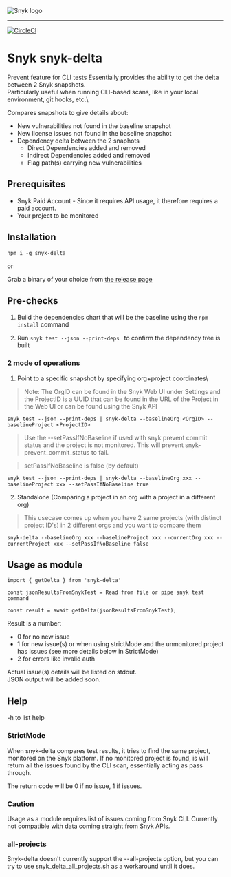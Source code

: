 ![Snyk logo](https://snyk.io/style/asset/logo/snyk-print.svg)

***

<!-- [![Known Vulnerabilities](https://snyk.io/test/github/snyk/snyk-delta/badge.svg)](https://snyk.io/test/github/snyk/snyk-delta) -->
[![CircleCI](https://circleci.com/gh/snyk-tech-services/snyk-delta.svg?style=svg&circle-token=bfb34e49aa301cfa4ef4272541360a475ff95ad4)](https://circleci.com/gh/snyk-tech-services/snyk-delta)

# Snyk snyk-delta
Prevent feature for CLI tests
Essentially provides the ability to get the delta between 2 Snyk snapshots.\
Particularly useful when running CLI-based scans, like in your local environment, git hooks, etc.\

Compares snapshots to give details about:
- New vulnerabilities not found in the baseline snapshot
- New license issues not found in the baseline snapshot
- Dependency delta between the 2 snaphots
    - Direct Dependencies added and removed
    - Indirect Dependencies added and removed
    - Flag path(s) carrying new vulnerabilities

## Prerequisites
- Snyk Paid Account - Since it requires API usage, it therefore requires a paid account.
- Your project to be monitored

## Installation
`npm i -g snyk-delta`

or

 Grab a binary of your choice from [the release page](https://github.com/snyk-tech-services/snyk-delta/releases)

## Pre-checks

1. Build the dependencies chart that will be the baseline using the ```npm install``` command

2. Run ```snyk test --json --print-deps ``` to confirm the dependency tree is built

### 2 mode of operations

1. Point to a specific snapshot by specifying org+project coordinates\
> Note: The OrgID can be found in the Snyk Web UI under Settings and the ProjectID is a UUID that can be found in the URL of the Project in the Web UI or can be found using the Snyk API
   
```snyk test --json --print-deps | snyk-delta --baselineOrg <OrgID> --baselineProject <ProjectID>```

>Use the --setPassIfNoBaseline if used with snyk prevent commit status and the project is not monitored. This will prevent snyk-prevent_commit_status to fail.

> setPassIfNoBaseline is false (by default)

```snyk test --json --print-deps | snyk-delta --baselineOrg xxx --baselineProject xxx --setPassIfNoBaseline true```

2. Standalone (Comparing a project in an org with a project in a different org)
> This usecase comes up when you have 2 same projects (with distinct project ID's) in 2 different orgs and you want to compare them 

```snyk-delta --baselineOrg xxx --baselineProject xxx --currentOrg xxx --currentProject xxx --setPassIfNoBaseline false```

## Usage as module

```
import { getDelta } from 'snyk-delta'

const jsonResultsFromSnykTest = Read from file or pipe snyk test command

const result = await getDelta(jsonResultsFromSnykTest);
```
Result is a number:
- 0 for no new issue
- 1 for new issue(s) or when using strictMode and the unmonitored project has issues (see more details below in StrictMode)
- 2 for errors like invalid auth

Actual issue(s) details will be listed on stdout.\
JSON output will be added soon.

## Help
-h to list help

### StrictMode
When snyk-delta compares test results, it tries to find the same project, monitored on the Snyk platform.
If no monitored project is found, is will return all the issues found by the CLI scan, essentially acting as pass through.

The return code will be 0 if no issue, 1 if issues.

### Caution
Usage as a module requires list of issues coming from Snyk CLI.
Currently not compatible with data coming straight from Snyk APIs.

### all-projects
Snyk-delta doesn't currently support the --all-projects option, but you can try to use snyk_delta_all_projects.sh as a workaround until it does.

